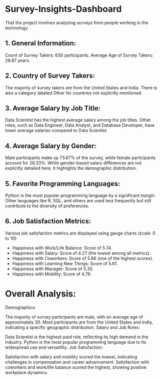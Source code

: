 # Survey-Insights-Dashboard
That the project involves analyzing surveys from people working in the technology 
## 1. General Information:
Count of Survey Takers: 630 participants.
Average Age of Survey Takers: 29.87 years.
## 2. Country of Survey Takers:
The majority of survey takers are from the United States and India.
There is also a category labeled Other for countries not explicitly mentioned.
## 3. Average Salary by Job Title:
Data Scientist has the highest average salary among the job titles.
Other roles, such as Data Engineer, Data Analyst, and Database Developer, have lower average salaries compared to Data Scientist.
## 4. Average Salary by Gender:
Male participants make up 73.67% of the survey, while female participants account for 26.33%.
While gender-based salary differences are not explicitly detailed here, it highlights the demographic distribution.
## 5. Favorite Programming Languages:
Python is the most popular programming language by a significant margin.
Other languages like R, SQL, and others are used less frequently but still contribute to the diversity of preferences.
## 6. Job Satisfaction Metrics:
Various job satisfaction metrics are displayed using gauge charts (scale: 0 to 10):

- Happiness with Work/Life Balance: Score of 5.74.
- Happiness with Salary: Score of 4.27 (the lowest among all metrics).
- Happiness with Coworkers: Score of 5.86 (one of the highest scores).
- Happiness with Learning New Things: Score of 5.61.
- Happiness with Manager: Score of 5.33.
- Happiness with Mobility: Score of 4.76.
# Overall Analysis:
Demographics:

The majority of survey participants are male, with an average age of approximately 30.
Most participants are from the United States and India, indicating a specific geographic distribution.
Salary and Job Roles:

Data Scientist is the highest-paid role, reflecting its high demand in the industry.
Python is the most popular programming language due to its widespread use and versatility.
Job Satisfaction:

Satisfaction with salary and mobility scored the lowest, indicating challenges in compensation and career advancement.
Satisfaction with coworkers and work/life balance scored the highest, showing positive workplace dynamics.
